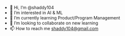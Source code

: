 - 👋 Hi, I’m @shaddy104
- 👀 I’m interested in AI & ML
- 🌱 I’m currently learning Product/Program Management
- 💞️ I’m looking to collaborate on new learning
- 📫 How to reach me shaddy104@gmail.com

<!---
shaddy104/shaddy104 is a ✨ special ✨ repository because its `README.md` (this file) appears on your GitHub profile.
You can click the Preview link to take a look at your changes.
--->
